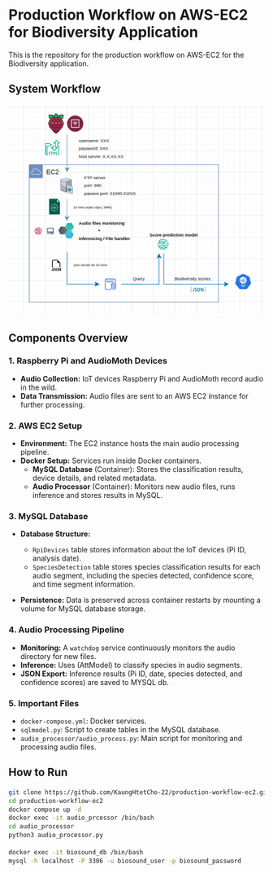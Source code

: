 # Production Workflow on AWS-EC2 for Biodiversity Application

This is the repository for the production workflow on AWS-EC2 for the Biodiversity application.

## System Workflow

![System Workflow](diagram.png)

## Components Overview

### 1. Raspberry Pi and AudioMoth Devices
- **Audio Collection:** IoT devices Raspberry Pi and AudioMoth record audio in the wild.
- **Data Transmission:** Audio files are sent to an AWS EC2 instance for further processing.

### 2. AWS EC2 Setup
- **Environment:** The EC2 instance hosts the main audio processing pipeline.
- **Docker Setup:** Services run inside Docker containers.
    - **MySQL Database** (Container): Stores the classification results, device details, and related metadata.
    - **Audio Processor** (Container): Monitors new audio files, runs inference and stores results in MySQL.

### 3. MySQL Database
- **Database Structure:**
    - `RpiDevices` table stores information about the IoT devices (Pi ID, analysis date).
    - `SpeciesDetection` table stores species classification results for each audio segment, including the species detected, confidence score, and time segment information.
  
- **Persistence:** Data is preserved across container restarts by mounting a volume for MySQL database storage.

### 4. Audio Processing Pipeline
- **Monitoring:** A `watchdog` service continuously monitors the audio directory for new files.
- **Inference:** Uses (AttModel) to classify species in audio segments.
- **JSON Export:** Inference results (Pi ID, date, species detected, and confidence scores) are saved to MYSQL db.

  
### 5. Important Files
- `docker-compose.yml`: Docker services.
- `sqlmodel.py`: Script to create tables in the MySQL database.
- `audio_processor/audio_process.py`: Main script for monitoring and processing audio files.

## How to Run

```bash
git clone https://github.com/KaungHtetCho-22/production-workflow-ec2.git
cd production-workflow-ec2
docker compose up -d
docker exec -it audio_prcessor /bin/bash
cd audio_processor
python3 audio_processor.py

docker exec -it biosound_db /bin/bash
mysql -h localhost -P 3306 -u biosound_user -p biosound_password
